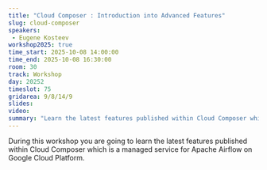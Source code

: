 ```yaml
---
title: "Cloud Composer : Introduction into Advanced Features"
slug: cloud-composer
speakers:
 - Eugene Kosteev
workshop2025: true
time_start: 2025-10-08 14:00:00
time_end: 2025-10-08 16:30:00
room: 30
track: Workshop
day: 20252
timeslot: 75
gridarea: 9/8/14/9
slides:
video:
summary: "Learn the latest features published within Cloud Composer which is a managed service for Apache Airflow on Google Cloud Platform."
---
```


During this workshop you are going to learn the latest features published within Cloud Composer which is a managed service for Apache Airflow on Google Cloud Platform.